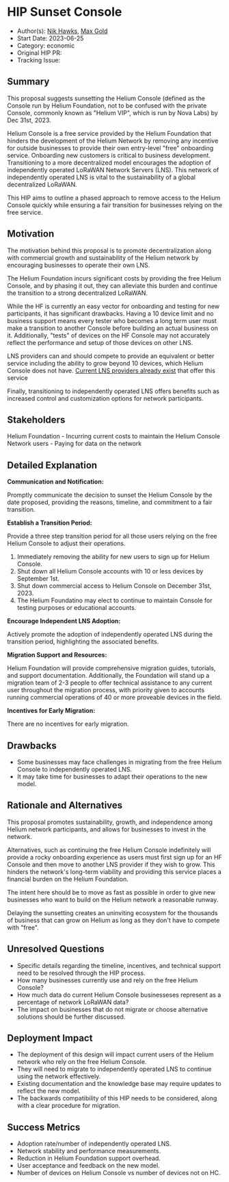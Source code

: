 # HIP Sunset Console

- Author(s): [Nik Hawks](https://github.com/gristlekinginc), [Max Gold](https://github.com/maxgold91)
- Start Date: 2023-06-25
- Category: economic
- Original HIP PR: <!-- leave this empty; maintainer will fill in ID of this pull request -->
- Tracking Issue: <!-- leave this empty; maintainer will create a discussion issue -->

## Summary

This proposal suggests sunsetting the Helium Console (defined as the Console run by Helium Foundation, not to be confused with the private Console, commonly known as "Helium VIP", which is run by Nova Labs) by Dec 31st, 2023.  

Helium Console is a free service provided by the Helium Foundation that hinders the development of the Helium Network by removing any incentive for outside businesses to provide their own entry-level "free" onboarding service.  Onboarding new customers is critical to business development.  Transitioning to a more decentralized model encourages the adoption of independently operated LoRaWAN Network Servers (LNS). This network of independently operated LNS is vital to the sustainability of a global decentralized LoRaWAN.

This HIP aims to outline a phased approach to remove access to the Helium Console quickly while ensuring a fair transition for businesses relying on the free service.

## Motivation

The motivation behind this proposal is to promote decentralization along with commercial growth and sustainability of the Helium network by encouraging businesses to operate their own LNS. 

The Helium Foundation incurs significant costs by providing the free Helium Console, and by phasing it out, they can alleviate this burden and continue the transition to a strong decentralized LoRaWAN. 

While the HF is currently an easy vector for onboarding and testing for new participants, it has significant drawbacks.  Having a 10 device limit and no business support means every tester who becomes a long term user must make a transition to another Console before building an actual business on it. Additionally, "tests" of devices on the HF Console may not accurately reflect the performance and setup of those devices on other LNS. 

LNS providers can and should compete to provide an equivalent or better service including the ability to grow beyond 10 devices, which Helium Console does not have.  [Current LNS providers already exist](https://console.meteoscientific.com/front/) that offer this service

Finally, transitioning to independently operated LNS offers benefits such as increased control and customization options for network participants.

## Stakeholders

Helium Foundation - Incurring current costs to maintain the Helium Console
Network users - Paying for data on the network

## Detailed Explanation

**Communication and Notification:** 

Promptly communicate the decision to sunset the Helium Console by the date proposed, providing the reasons, timeline, and commitment to a fair transition.

**Establish a Transition Period:** 

Provide a three step transition period for all those users relying on the free Helium Console to adjust their operations.

1. Immediately removing the ability for new users to sign up for Helium Console.  
2. Shut down all Helium Console accounts with 10 or less devices by September 1st.
3. Shut down commercial access to Helium Console on December 31st, 2023.
4. The Helium Foundatino may elect to continue to maintain Console for testing purposes or educational accounts.

**Encourage Independent LNS Adoption:** 

Actively promote the adoption of independently operated LNS during the transition period, highlighting the associated benefits.

**Migration Support and Resources:**

Helium Foundation will provide comprehensive migration guides, tutorials, and support documentation. Additionally, the Foundation will stand up a migration team of 2-3 people to offer technical assistance to any current user throughout the migration process, with priority given to accounts running commercial operations of 40 or more proveable devices in the field.

**Incentives for Early Migration:** 

There are no incentives for early migration.

## Drawbacks

- Some businesses may face challenges in migrating from the free Helium Console to independently operated LNS.
- It may take time for businesses to adapt their operations to the new model.

## Rationale and Alternatives

This proposal promotes sustainability, growth, and independence among Helium network participants, and allows for businesses to invest in the network. 

Alternatives, such as continuing the free Helium Console indefinitely will provide a rocky onboarding experience as users must first sign up for an HF Console and then move to another LNS provider if they wish to grow.  This hinders the network's long-term viability and providing this service places a financial burden on the Helium Foundation.

The intent here should be to move as fast as possible in order to give new businesses who want to build on the Helium network a reasonable runway. 

Delaying the sunsetting creates an uninviting ecosystem for the thousands of business that can grow on Helium as long as they don't have to compete with "free".

## Unresolved Questions

- Specific details regarding the timeline, incentives, and technical support need to be resolved through the HIP process.
- How many businesses currently use and rely on the free Helium Console?  
- How much data do current Helium Console businesseses represent as a percentage of network LoRaWAN data?
- The impact on businesses that do not migrate or choose alternative solutions should be further discussed.

## Deployment Impact

- The deployment of this design will impact current users of the Helium network who rely on the free Helium Console. 
- They will need to migrate to independently operated LNS to continue using the network effectively. 
- Existing documentation and the knowledge base may require updates to reflect the new model. 
- The backwards compatibility of this HIP needs to be considered, along with a clear procedure for migration.

## Success Metrics

- Adoption rate/number of independently operated LNS.
- Network stability and performance measurements.
- Reduction in Helium Foundation support overhead.
- User acceptance and feedback on the new model.
- Number of devices on Helium Console vs number of devices not on HC.
